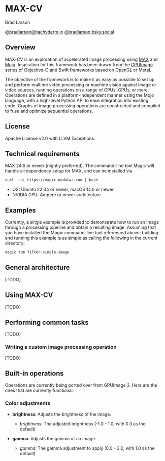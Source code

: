 # MAX-CV #

Brad Larson

[@bradlarson@hachyderm.io](https://hachyderm.io/@bradlarson)
[@bradlarson.bsky.social](https://bsky.app/profile/bradlarson.bsky.social)

## Overview ##

MAX-CV is an exploration of accelerated image processing using
[MAX](https://docs.modular.com/max/) and
[Mojo](https://docs.modular.com/mojo/manual/). Inspiration for this framework
has been drawn from the [GPUImage](https://github.com/BradLarson/GPUImage)
series of Objective-C and Swift frameworks based on OpenGL or Metal.

The objective of the framework is to make it as easy as possible to set up and
perform realtime video processing or machine vision against image or video
sources, running operations on a range of CPUs, GPUs, or more. Operations are
defined in a platform-independent manner using the Mojo language, with a
high-level Python API to ease integration into existing code. Graphs of image
processing operations are constructed and compiled to fuse and optimize
sequential operations.

## License ##

Apache License v2.0 with LLVM Exceptions.

## Technical requirements ##

MAX 24.6 or newer (nightly preferred). The command-line tool Magic will handle
all dependency setup for MAX, and can be installed via

```sh
curl -ssL https://magic.modular.com | bash
```

- OS: Ubuntu 22.04 or newer, macOS 14.0 or newer
- NVIDIA GPU: Ampere or newer architecture

## Examples ##

Currently, a single example is provided to demonstrate how to run an image
through a processing pipeline and obtain a resulting image. Assuming that you
have installed the Magic command-line tool referenced above, building and
running this example is as simple as calling the following in the current
directory:

```sh
magic run filter-single-image
```

## General architecture ##

[TODO]

## Using MAX-CV ##

[TODO]

## Performing common tasks ##

[TODO]

### Writing a custom image processing operation ###

[TODO]

## Built-in operations ##

Operations are currently being ported over from GPUImage 2. Here are the ones that are currently functional:

### Color adjustments ###

- **brightness**: Adjusts the brightness of the image.
  - *brightness*: The adjusted brightness (-1.0 - 1.0, with 0.0 as the default)

- **gamma**: Adjusts the gamma of an image.
  - *gamma*: The gamma adjustment to apply (0.0 - 3.0, with 1.0 as the default)
